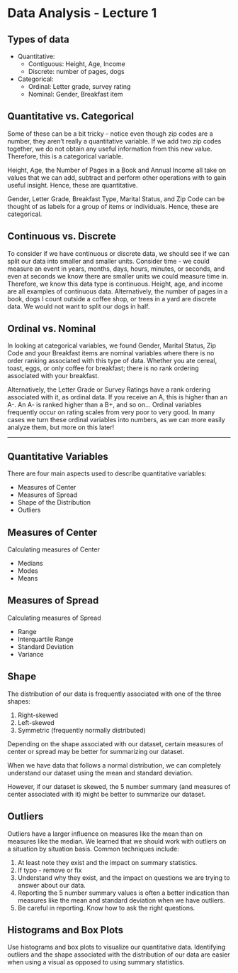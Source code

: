 # Data Analysis - Lecture 1

## Types of data
- Quantitative:
    - Contiguous: Height, Age, Income
    - Discrete: number of pages, dogs
- Categorical:
    - Ordinal: Letter grade, survey rating
    - Nominal: Gender, Breakfast item

## Quantitative vs. Categorical
Some of these can be a bit tricky - notice even though zip codes are a number, they aren’t really a quantitative variable. If we add two zip codes together, we do not obtain any useful information from this new value. Therefore, this is a categorical variable.

Height, Age, the Number of Pages in a Book and Annual Income all take on values that we can add, subtract and perform other operations with to gain useful insight. Hence, these are quantitative.

Gender, Letter Grade, Breakfast Type, Marital Status, and Zip Code can be thought of as labels for a group of items or individuals. Hence, these are categorical.

## Continuous vs. Discrete
To consider if we have continuous or discrete data, we should see if we can split our data into smaller and smaller units. Consider time - we could measure an event in years, months, days, hours, minutes, or seconds, and even at seconds we know there are smaller units we could measure time in. Therefore, we know this data type is continuous. Height, age, and income are all examples of continuous data. Alternatively, the number of pages in a book, dogs I count outside a coffee shop, or trees in a yard are discrete data. We would not want to split our dogs in half.

## Ordinal vs. Nominal
In looking at categorical variables, we found Gender, Marital Status, Zip Code and your Breakfast items are nominal variables where there is no order ranking associated with this type of data. Whether you ate cereal, toast, eggs, or only coffee for breakfast; there is no rank ordering associated with your breakfast.

Alternatively, the Letter Grade or Survey Ratings have a rank ordering associated with it, as ordinal data. If you receive an A, this is higher than an A-. An A- is ranked higher than a B+, and so on... Ordinal variables frequently occur on rating scales from very poor to very good. In many cases we turn these ordinal variables into numbers, as we can more easily analyze them, but more on this later!

---

## Quantitative Variables
There are four main aspects used to describe quantitative variables:

- Measures of Center
- Measures of Spread
- Shape of the Distribution
- Outliers

## Measures of Center
Calculating measures of Center

- Medians
- Modes
- Means

## Measures of Spread
Calculating measures of Spread

- Range
- Interquartile Range
- Standard Deviation
- Variance

## Shape
The distribution of our data is frequently associated with one of the three shapes:

1. Right-skewed
1. Left-skewed
1. Symmetric (frequently normally distributed)

Depending on the shape associated with our dataset, certain measures of center or spread may be better for summarizing our dataset.

When we have data that follows a normal distribution, we can completely understand our dataset using the mean and standard deviation.

However, if our dataset is skewed, the 5 number summary (and measures of center associated with it) might be better to summarize our dataset.

## Outliers  
Outliers have a larger influence on measures like the mean than on measures like the median. We learned that we should work with outliers on a situation by situation basis. Common techniques include:

1. At least note they exist and the impact on summary statistics.
1. If typo - remove or fix
1. Understand why they exist, and the impact on questions we are trying to answer about our data.
1. Reporting the 5 number summary values is often a better indication than measures like the mean and standard deviation when we have outliers.
1. Be careful in reporting. Know how to ask the right questions.

## Histograms and Box Plots 
Use histograms and box plots to visualize our quantitative data. Identifying outliers and the shape associated with the distribution of our data are easier when using a visual as opposed to using summary statistics.